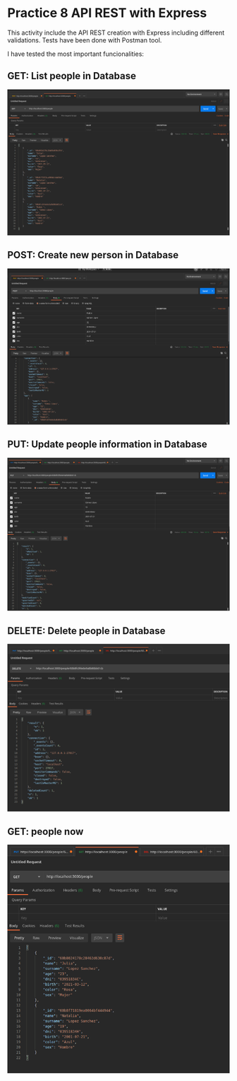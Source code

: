 # Practice 8 API REST with Express
This activity include the API REST creation with Express including different validations. Tests have been done with Postman tool.

I have tested the most important funcionalities: 
## GET: List people in Database
![GET people](https://github.com/Julia15Lop/samsung-dev-practices/blob/1bc8cc96e334ae21a0c2c3bab2a46cd53d862747/API%20REST%20Express/POSTMAN/GET%20people.png)

## POST: Create new person in Database
![Create people](https://github.com/Julia15Lop/samsung-dev-practices/blob/1bc8cc96e334ae21a0c2c3bab2a46cd53d862747/API%20REST%20Express/POSTMAN/POST%20people.png)

## PUT: Update people information in Database
![Update people info](https://github.com/Julia15Lop/samsung-dev-practices/blob/1bc8cc96e334ae21a0c2c3bab2a46cd53d862747/API%20REST%20Express/POSTMAN/PUT%20people.png)

## DELETE: Delete people in Database
![Delete people](https://github.com/Julia15Lop/samsung-dev-practices/blob/1bc8cc96e334ae21a0c2c3bab2a46cd53d862747/API%20REST%20Express/POSTMAN/DELETE%20people.png)

## GET: people now
![Get final people](https://github.com/Julia15Lop/samsung-dev-practices/blob/1bc8cc96e334ae21a0c2c3bab2a46cd53d862747/API%20REST%20Express/POSTMAN/GET%20people%202.png)
